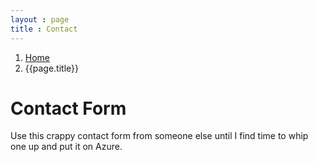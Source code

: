 ```yaml
---
layout : page
title : Contact
---
```


<ol class="breadcrumb">
	<li><a href="/">Home</a></li>
	<li>{{page.title}}</li>
</ol>

<div class="col-xs-12 col-sm-10 col-sm-offset-1 col-md-8 col-md-offset-2 col-lg-6 col-lg-offset-3 text-center">

<h1>Contact Form</h1>
<p>Use this crappy contact form from someone else until I find time to whip one up and put it on Azure.</p>	

<script type="text/javascript"> id = 190709; </script>
<script type="text/javascript" src="http://kontactr.com/wp.js"></script>
							
</div>

